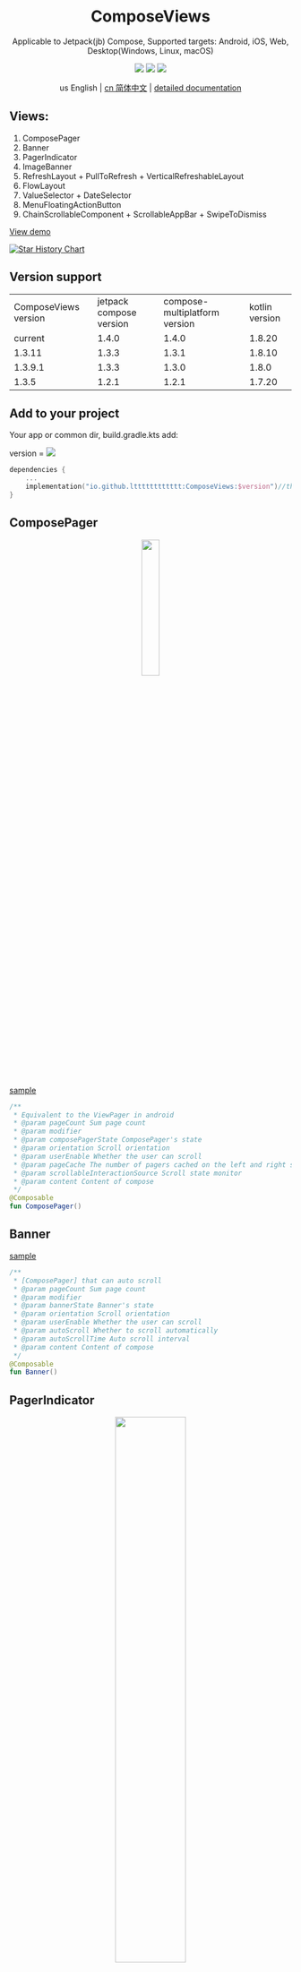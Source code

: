 <h1 align="center">ComposeViews</h1>

<p align="center">Applicable to Jetpack(jb) Compose, Supported targets: Android, iOS, Web, Desktop(Windows, Linux, macOS)</p>

<p align="center">
<img src="https://img.shields.io/badge/Kotlin-Multiplatform-%237f52ff?logo=kotlin">
<img src="https://img.shields.io/badge/license-Apache%202-blue.svg?maxAge=2592000">
<img src="https://img.shields.io/maven-central/v/io.github.ltttttttttttt/ComposeViews"/>
</p>

<div align="center">us English | <a href="https://github.com/ltttttttttttt/ComposeViews/blob/main/README_CN.md">cn 简体中文</a> | <a href="https://sakurajimamaii.github.io/ComposeViewsDocs/">detailed documentation</a></div>

## Views:

1. ComposePager
2. Banner
3. PagerIndicator
4. ImageBanner
5. RefreshLayout + PullToRefresh + VerticalRefreshableLayout
6. FlowLayout
7. ValueSelector + DateSelector
8. MenuFloatingActionButton
9. ChainScrollableComponent + ScrollableAppBar + SwipeToDismiss

<a href="https://github.com/ltttttttttttt/ComposeViews/blob/main/md_resource/compose_views_demo.apk">
View demo</a>

[![Star History Chart](https://api.star-history.com/svg?repos=ltttttttttttt/ComposeViews&type=Date)](https://star-history.com/#ltttttttttttt/ComposeViews&Date)

## Version support

<table broder="1">
<tr><td>ComposeViews version</td><td>jetpack compose version</td><td>compose-multiplatform version</td><td>kotlin version</td></tr>
<tr><td>current</td><td>1.4.0</td><td>1.4.0</td><td>1.8.20</td></tr>
<tr><td>1.3.11</td><td>1.3.3</td><td>1.3.1</td><td>1.8.10</td></tr>
<tr><td>1.3.9.1</td><td>1.3.3</td><td>1.3.0</td><td>1.8.0</td></tr>
<tr><td>1.3.5</td><td>1.2.1</td><td>1.2.1</td><td>1.7.20</td></tr>
</table>

## Add to your project

Your app or common dir, build.gradle.kts add:

version
= [![](https://img.shields.io/maven-central/v/io.github.ltttttttttttt/ComposeViews)](https://repo1.maven.org/maven2/io/github/ltttttttttttt/ComposeViews/)

```kotlin
dependencies {
    ...
    implementation("io.github.ltttttttttttt:ComposeViews:$version")//this, such as 1.3.8
}
```

## ComposePager

<div align=center><img src="md_resource/compose_pager.gif" width=25%></div>

<a href="https://github.com/ltttttttttttt/ComposeViews/blob/main/common_app/src/commonMain/kotlin/com/lt/common_app/ComposePagerActivity.kt">
sample</a>

```kotlin
/**
 * Equivalent to the ViewPager in android
 * @param pageCount Sum page count
 * @param modifier
 * @param composePagerState ComposePager's state
 * @param orientation Scroll orientation
 * @param userEnable Whether the user can scroll
 * @param pageCache The number of pagers cached on the left and right sides
 * @param scrollableInteractionSource Scroll state monitor
 * @param content Content of compose
 */
@Composable
fun ComposePager()
```

## Banner

<a href="https://github.com/ltttttttttttt/ComposeViews/blob/main/common_app/src/commonMain/kotlin/com/lt/common_app/BannerActivity.kt">
sample</a>

```kotlin
/**
 * [ComposePager] that can auto scroll
 * @param pageCount Sum page count
 * @param modifier
 * @param bannerState Banner's state
 * @param orientation Scroll orientation
 * @param userEnable Whether the user can scroll
 * @param autoScroll Whether to scroll automatically
 * @param autoScrollTime Auto scroll interval
 * @param content Content of compose
 */
@Composable
fun Banner()
```

## PagerIndicator

<div align=center><img src="md_resource/image_banner.gif" width=50%></div>

<div align=center><img src="md_resource/text_pager_indicator.gif" width=50%></div>

<a href="https://github.com/ltttttttttttt/ComposeViews/blob/main/common_app/src/commonMain/kotlin/com/lt/common_app/PagerIndicatorActivity.kt">
sample</a>

<a href="https://github.com/ltttttttttttt/ComposeViews/blob/main/common_app/src/commonMain/kotlin/com/lt/common_app/TextPagerIndicatorActivity.kt">
sample</a>

```kotlin
/**
 * Indicator for pager
 * @param size Number of indicator
 * @param offsetPercentWithSelectFlow The offset percentage of the selected indicator
 * @param selectIndexFlow The index of selected indicator
 * @param indicatorItem The indicator
 * @param selectIndicatorItem The selected indicator
 * @param modifier
 * @param margin Spacing between indicators
 * @param orientation Orientation of indicators
 * @param userCanScroll Whether the user can scroll
 */
@Composable
fun PagerIndicator()

/**
 * Text indicator for pager
 * @param texts The text list
 * @param offsetPercentWithSelectFlow The offset percentage of the selected indicator
 * @param selectIndexFlow The index of selected indicator
 * @param fontSize Font size of the text indicator
 * @param selectFontSize Font size of the selected text indicator
 * @param textColor Font color of the text indicator
 * @param selectTextColor Font color of the selected text indicator
 * @param selectIndicatorColor Color of the indicator
 * @param onIndicatorClick Click event of the text indicator
 * @param modifier
 * @param margin Spacing between the text indicators
 * @param userCanScroll Whether the user can scroll
 */
@Composable
fun TextPagerIndicator()
```

## ImageBanner

<a href="https://github.com/ltttttttttttt/ComposeViews/blob/main/common_app/src/commonMain/kotlin/com/lt/common_app/PagerIndicatorActivity.kt">
sample</a>

```kotlin
/**
 * [Banner] showing images
 * @param imageSize Number of images
 * @param imageContent Content of the images
 * @param indicatorItem The indicator, if null, do not display indicator
 * @param selectIndicatorItem The indicator, if null, do not display indicator
 * @param modifier
 * @param bannerState Banner's state
 * @param orientation Orientation of indicators
 * @param autoScroll Whether to scroll automatically
 * @param autoScrollTime Auto scroll interval
 */
@Composable
fun ImageBanner()
```

## RefreshLayout

<div align=center><img src="md_resource/refresh_layout.gif" width=30%></div>

<a href="https://github.com/ltttttttttttt/ComposeViews/blob/main/common_app/src/commonMain/kotlin/com/lt/common_app/RefreshLayoutActivity.kt">
sample</a>

```kotlin
/**
 * The refreshed container can be dragged in any direction
 * @param refreshContent Refreshed content area
 * @param refreshLayoutState State of the [RefreshLayout]
 * @param modifier
 * @param refreshContentThreshold Refresh threshold for layout dragging
 * @param composePosition Set where the refreshed layout is located
 * @param contentIsMove Whether the content component moves with it on refresh
 * @param dragEfficiency The 'efficiency' of dragging
 * @param isSupportCanNotScrollCompose Whether to support non-scrollable components
 * @param userEnable Whether the user can drag
 * @param content Content of compose
 */
@Composable
fun RefreshLayout()

/**
 * Pull down to refresh
 * @param refreshLayoutState State of the [RefreshLayout]
 * @param modifier
 * @param refreshContent Refreshed content area
 * @param content Content of compose
 */
@Composable
fun PullToRefresh()

/**
 * Pull down and up refresh components
 * @param topRefreshLayoutState State of the top of the [RefreshLayout]
 * @param bottomRefreshLayoutState State of the bottom of the [RefreshLayout]
 * @param modifier
 * @param topRefreshContent Refreshed content area of top
 * @param bottomIsLoadFinish Bottom is it loaded
 * @param bottomRefreshContent Refreshed content area of bottom
 * @param content Content of compose
 */
@Composable
fun VerticalRefreshableLayout()
```

## FlowLayout

<div align=center><img src="md_resource/flow_layout.png" width=40%></div>

<a href="https://github.com/ltttttttttttt/ComposeViews/blob/main/common_app/src/commonMain/kotlin/com/lt/common_app/FlowLayoutActivity.kt">
sample</a>

```kotlin
/**
 * Linear layout with word wrapping
 * @param modifier
 * @param orientation Direction of arrangement
 * @param horizontalAlignment Alignment of horizontal
 * @param verticalAlignment Alignment of vertical
 * @param horizontalMargin Margin of horizontal
 * @param verticalMargin Margin of vertical
 * @param maxLines How many lines can be placed
 * @param content Content of compose
 */
@Composable
fun FlowLayout()

/**
 * [FlowLayout] that can automatically determine the selected state
 */
@Composable
fun LabelsFlowLayout()
```

## ValueSelector and DateSelector

<div align=center><img src="md_resource/date_selector.gif" width=30%></div>

<a href="https://github.com/ltttttttttttt/ComposeViews/blob/main/common_app/src/commonMain/kotlin/com/lt/common_app/DateSelectorA.kt">
sample</a>

```kotlin
/**
 * Date Selector
 * @param state DateSelector's state
 * @param modifier
 * @param isLoop Whether the value list is loop
 */
@Composable
fun DateSelector()

/**
 * Value selector
 */
@Composable
fun ValueSelector()
```

## MenuFloatingActionButton

<div align=center><img src="md_resource/fab.gif" width=20%></div>

<a href="https://github.com/ltttttttttttt/ComposeViews/blob/main/common_app/src/commonMain/kotlin/com/lt/common_app/MenuFabActivity.kt">
sample</a>

```kotlin
/**
 * Floating action button
 * @param icon Menu icon
 * @param label Menu text
 * @param srcIconColor Icon color
 * @param labelTextColor Label text color
 * @param labelBackgroundColor Background color of label text
 * @param fabBackgroundColor Background color of floating action button
 */
@Composable
fun MenuFloatingActionButton()
```

## ChainScrollableComponent

<div align=center><img src="md_resource/scrollable_app_bar.gif" width=40%></div>

<div align=center><img src="md_resource/swipe_to_dismiss.gif" width=20%></div>

<a href="https://github.com/ltttttttttttt/ComposeViews/blob/main/common_app/src/commonMain/kotlin/com/lt/common_app/ScrollableAppBarActivity.kt">
sample</a>

<a href="https://github.com/ltttttttttttt/ComposeViews/blob/main/common_app/src/commonMain/kotlin/com/lt/common_app/SwipeToDismissActivity.kt">
sample</a>

```kotlin
/**
 * Chain scrollable component
 * @param minScrollPosition Minimum scroll position
 * @param maxScrollPosition Maximum scroll position
 * @param chainContent Content of chain
 * @param modifier
 * @param onScrollStop Callback of scroll stop event
 * @param composePosition Set the position of the top bar layout
 * @param chainMode Chain mode
 * @param content Content of compose
 */
@Composable
fun ChainScrollableComponent()

/**
 * Scalable top navigation bar
 * @param title Title of top bar
 * @param background Background of top bar
 * @param modifier
 * @param onScrollStop Callback of scroll stop event
 * @param minScrollPosition Minimum scroll position
 * @param maxScrollPosition Maximum scroll position
 * @param navigationIcon Icon of top bar
 * @param composePosition Set the position of the top bar layout
 * @param chainMode Chain mode
 * @param content Content of compose
 */
@Composable
fun ScrollableAppBar()

/**
 * Swipe to delete controls
 * @param minScrollPosition Minimum scroll position
 * @param maxScrollPosition Maximum scroll position
 * @param backgroundContent Content of background
 * @param modifier
 * @param contentIsMove Does content follow
 * @param content Content of compose
 */
@Composable
fun SwipeToDismiss()
```

# More

<div align=center><img src="md_resource/star_bar.gif" width=20%></div>

<div align=center><img src="md_resource/text_field.png" width=30%></div>

```kotlin
/**
 * Button without click effect
 */
@Composable
fun ButtonWithNotRipple()

/**
 * Star bar
 */
@Composable
fun StarBar()

/**
 * Progress bar
 */
@Composable
fun BasicsProgressBar()

/**
 * More convenient and easy to use the [TextField]
 */
@Composable
fun GoodTextField()

/**
 * More convenient and easy to use the [TextField], for entering passwords
 * Api is almost the same as the [GoodTextField]
 */
@Composable
fun PasswordTextField()
```

## contact information

Kotlin Communication Group(QQ): 101786950

## thank

<h4>Finally, thanks to <a href="https://www.jetbrains.com/?from=ltviews" target="_blank">JetBrains</a>
for supporting the project<h4>
